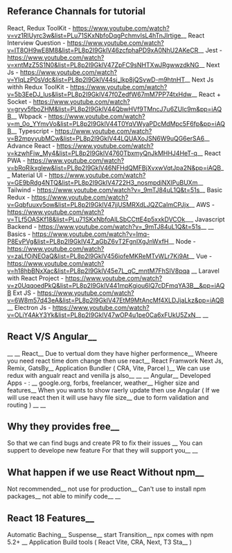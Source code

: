 ## Referance Channals for tutorial


React, Redux ToolKit - https://www.youtube.com/watch?v=vz1RlUyrc3w&list=PLu71SKxNbfoDqgPchmvIsL4hTnJIrtige__
React Interview Question - https://www.youtube.com/watch?v=IT8OH9wE8M8&list=PL8p2I9GklV46zcfphaPD9xA0NhU2AKeCR__
Jest - https://www.youtube.com/watch?v=xntMzZ5S1N0&list=PL8p2I9GklV47ZpFC9sNHTXwJRgwwzdkNG__
Next Js - https://www.youtube.com/watch?v=YIqLzP0sVdc&list=PL8p2I9GklV44sj_Ikp8jQSvwD-m9htnHT__
Next Js withh Redux ToolKit - https://www.youtube.com/watch?v=5b3EeDJ_lus&list=PL8p2I9GklV47f0ZedfW67mM7PP74txHdw__
React + Socket - https://www.youtube.com/watch?v=gryv5fboZHM&list=PL8p2I9GklV44QbwHVf9TMncJ7u6ZUlc9m&pp=iAQB__
Wbpack - https://www.youtube.com/watch?v=m_0o_YYmvVo&list=PL8p2I9GklV44T0YqVWyaPDcMdMpc5F6fp&pp=iAQB__
Typescript - https://www.youtube.com/watch?v=B2mpyyubMCw&list=PL8p2I9GklV44LQUAXoJSN6W9uQG6erSA6__
Advance React - https://www.youtube.com/watch?v=kzwhFiw_My4&list=PL8p2I9GklV4760TbxmyQnJkMHHJ4HeT-q__
React PWA - https://www.youtube.com/watch?v=bRoRikxgIew&list=PL8p2I9GklV46NFHdQMFBjXvxwVqtJpa2N&pp=iAQB__
Material UI - https://www.youtube.com/watch?v=GE9bRdg4NTQ&list=PL8p2I9GklV4722H3_nosmpdjNXIPuBUXm__
Tailwind - https://www.youtube.com/watch?v=_9mTJ84uL1Q&t=51s__
Basic Redux - https://www.youtube.com/watch?v=Gqbfuuxv5ow&list=PL8p2I9GklV47jjUSMRXdLJQZCaImCPJjx__
AWS - https://www.youtube.com/watch?v=TLf5OASKf18&list=PLu71SKxNbfoAlLSbCCttE4p5xxkDVCOk___
Javascript Backend - https://www.youtube.com/watch?v=_9mTJ84uL1Q&t=51s__
__
Basics - https://www.youtube.com/watch?v=Imq-P8EvPVg&list=PL8p2I9GklV47_aGbZ6vT2FgnIXgJnWxfH__
Node - https://www.youtube.com/watch?v=zaLfOjNEOaQ&list=PL8p2I9GklV456iofeMKReMTvWLr7Ki9At__
Vue - https://www.youtube.com/watch?v=h18hbBNxXac&list=PL8p2I9GklV45e7L_qC_mntM7FhSIV8pqa	__
Laravel with React Project - https://www.youtube.com/watch?v=z0UqqoedPkQ&list=PL8p2I9GklV441mpKgiou6lQ7cDFmqYA3B__&pp=iAQB
Ext JS - https://www.youtube.com/watch?v=6W8m57d43eA&list=PL8p2I9GklV47EtM9MtAncMf4XLDJjaLkz&pp=iAQB__
Electron Js - https://www.youtube.com/watch?v=OLiY4AkY3Yk&list=PL8p2I9GklV47wOP4u1pe0Ca6xFUkU5ZxN__
__
## React V/S Angular__
__
__
React__
Due to vertual dom they have higher performence__
Wheere you need react time dom change then use react__
React Framwork Next Js, Remix, GatsBy__
Application Bundler ( CRA, Vite, Parcel )__
We can use redux with angualr react and venilla js also__
__
__
Angular__
Developed Apps - : __
google.org, forbs, freelancer, weather__
Higher size and features__
When you wants to show raerly update then use Angular ( If we will use react then it will use havy file size__ due to form validation and routing )
__
__
## Why they provides free__
So that we can find bugs and create PR to fix their issues __
You can suppert to develope new feature For that they will support  you__
__
## What happen if we use React Without npm__
Not recommended__
not use for production__
Can't use to install npm packages__
not able to minify code__
__
## React 18 Features__
Automatic Baching__
Suspense__
start Transition__
npx comes with npm 5.2+ __
Application Build tools ( React Vite, CRA, Next, T3 Sta__ )

